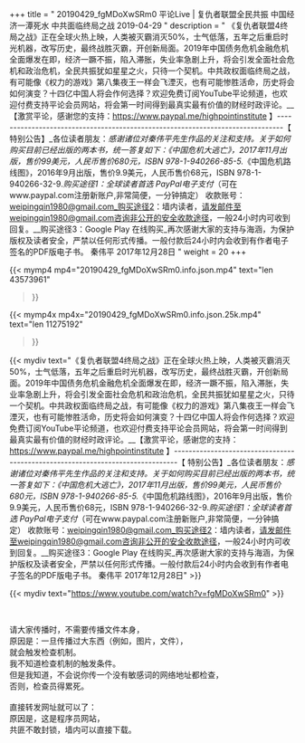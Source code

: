 +++
title = " 20190429_fgMDoXwSRm0 平论Live | 复仇者联盟全民共振 中国经济一潭死水 中共面临终局之战 2019-04-29 "
description = " 《复仇者联盟4终局之战》正在全球火热上映，人类被灭霸消灭50%，士气低落，五年之后重启时光机器，改写历史，最终战胜灭霸，开创新局面。2019年中国债务危机金融危机全面爆发在即，经济一蹶不振，陷入滞胀，失业率急剧上升，将会引发全面社会危机和政治危机，全民共振犹如星星之火，只待一个契机。中共政权面临终局之战，有可能像《权力的游戏》第八集夜王一样会飞湮灭，也有可能惨胜活命，历史将会如何演变？十四亿中国人将会作何选择？欢迎免费订阅YouTube平论频道，也欢迎付费支持平论会员网站，将会第一时间得到最真实最有价值的财经时政评论。__【激赏平论，感谢您的支持：https://www.paypal.me/highpointinstitute 】_-------------------------------------------------------------------------------_【 特别公告】_各位读者朋友：_感谢诸位对秦伟平先生作品的关注和支持。_关于如何购买目前已经出版的两本书，统一答复如下：_《中国危机大逃亡》，2017年11月出版，售价99美元，人民币售价680元，ISBN 978-1-940266-85-5._《中国危机路线图》，2016年9月出版，售价9.9美元，人民币售价68元，ISBN 978-1-940266-32-9._购买途径1：全球读者首选 PayPal电子支付_（可在www.paypal.com注册新账户,非常简便，一分钟搞定）     收款账号：weipingqin1980@gmail.com_购买途径2：墙内读者，请发邮件至weipingqin1980@gmail.com咨询非公开的安全收款途径，一般24小时内可收到回复。__购买途径3：Google Play 在线购买_再次感谢大家的支持与海涵，为保护版权及读者安全，严禁以任何形式传播。一般付款后24小时内会收到有作者电子签名的PDF版电子书。     秦伟平     2017年12月28日 "
weight = 20
+++

{{< mymp4 mp4="20190429_fgMDoXwSRm0.info.json.mp4" 
text="len 43573961"
>}}

{{< mymp4x  mp4x="20190429_fgMDoXwSRm0.info.json.25k.mp4"
text="len 11275192"
>}}


{{< mydiv text="《复仇者联盟4终局之战》正在全球火热上映，人类被灭霸消灭50%，士气低落，五年之后重启时光机器，改写历史，最终战胜灭霸，开创新局面。2019年中国债务危机金融危机全面爆发在即，经济一蹶不振，陷入滞胀，失业率急剧上升，将会引发全面社会危机和政治危机，全民共振犹如星星之火，只待一个契机。中共政权面临终局之战，有可能像《权力的游戏》第八集夜王一样会飞湮灭，也有可能惨胜活命，历史将会如何演变？十四亿中国人将会作何选择？欢迎免费订阅YouTube平论频道，也欢迎付费支持平论会员网站，将会第一时间得到最真实最有价值的财经时政评论。__【激赏平论，感谢您的支持：https://www.paypal.me/highpointinstitute 】_-------------------------------------------------------------------------------_【 特别公告】_各位读者朋友：_感谢诸位对秦伟平先生作品的关注和支持。_关于如何购买目前已经出版的两本书，统一答复如下：_《中国危机大逃亡》，2017年11月出版，售价99美元，人民币售价680元，ISBN 978-1-940266-85-5._《中国危机路线图》，2016年9月出版，售价9.9美元，人民币售价68元，ISBN 978-1-940266-32-9._购买途径1：全球读者首选 PayPal电子支付_（可在www.paypal.com注册新账户,非常简便，一分钟搞定）     收款账号：weipingqin1980@gmail.com_购买途径2：墙内读者，请发邮件至weipingqin1980@gmail.com咨询非公开的安全收款途径，一般24小时内可收到回复。__购买途径3：Google Play 在线购买_再次感谢大家的支持与海涵，为保护版权及读者安全，严禁以任何形式传播。一般付款后24小时内会收到有作者电子签名的PDF版电子书。     秦伟平     2017年12月28日" >}}
<br>

{{< mydiv text="https://www.youtube.com/watch?v=fgMDoXwSRm0" >}}


<br>

请大家传播时，不需要传播文件本身，<br>
原因是：一旦传播过大东西（例如，图片，文件），<br>
就会触发检查机制。<br>
我不知道检查机制的触发条件。<br>
但是我知道，不会说你传一个没有敏感词的网络地址都检查，<br>
否则，检查员得累死。<br><br>
直接转发网址就可以了：<br>
原因是，这是程序员网站，<br>
共匪不敢封锁，墙内可以直接下载。


